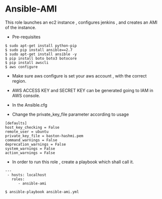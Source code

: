 # Ansible-AMI
This role launches an ec2 instance , configures jenkins , and creates an AMI of the instance.

- Pre-requisites
```
$ sudo apt-get install python-pip
$ sudo pip install ansible==2.7
$ sudo apt-get install ansible -y
$ pip install boto boto3 botocore
$ pip install awscli
$ aws configure
```
- Make sure aws configure is set your aws account , with the correct region.
- AWS ACCESS KEY and SECRET KEY can be generated going to IAM in AWS console.

- In the Ansible.cfg
- Change the private_key_file parameter according to usage
```
[defaults]
host_key_checking = False
remote_user = ubuntu
private_key_file = baston-hashmi.pem
command_warnings = False
deprecation_warnings = False
system_warnings = False
action_warnings = False
```

- In order to run this role , create a playbook which shall call it.
```
---
 - hosts: localhost
   roles:
      - ansible-ami
```
```
$ ansible-playbook ansible-ami.yml
```

